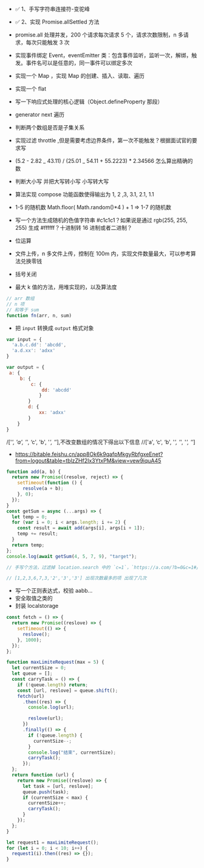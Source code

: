 - ✅ 1、手写字符串连接符-变驼峰
- ✅ 2、实现 Promise.allSettled 方法

- promise.all 处理并发，200 个请求每次请求 5 个，请求次数限制，n 多请求，每次只能触发 3 次
- 实现事件绑定 Event，eventEmitter 类：包含事件监听，监听一次，解绑，触发。事件名可以是任意的，同一事件可以绑定多次
- 实现一个 Map ，实现 Map 的创建、插入、读取、遍历
- 实现一个 flat
- 写一下响应式处理的核心逻辑（Object.defineProperty 那段）
- generator next 遍历
- 判断两个数组是否是子集关系
- 实现过滤 throttle ,但是需要考虑边界条件，第一次不能触发？根据面试官的要求写
- (5.2 - 2.82 _ 43.11) / (25.01 _ 54.11 + 55.2223) \* 2.34566 怎么算出精确的数

- 判断大小写 并把大写转小写 小写转大写

- 算法实现 compose 功能函数使得输出为 1, 2 ,3, 3.1, 2.1, 1.1
- 1-5 的随机数 Math.floor( Math.random()\*4 ) + 1 => 1-7 的随机数

- 写一个方法生成随机的色值字符串 #c1c1c1？如果说是通过 rgb(255, 255, 255) 生成 #ffffff？十进制转 16 进制或者二进制？
- 位运算
- 文件上传，n 多文件上传，控制在 100m 内，实现文件数量最大，可以参考算法兑换零钱
- 括号关闭
- 最大 k 值的方法，用堆实现的，以及算法度

```js
// arr 数组
// n 项
// 和等于 sum
function fn(arr, n, sum)
```

- 把 `input` 转换成 `output` 格式对象

```javascript
var input = {
  'a.b.c.dd': 'abcdd',
  'a.d.xx': 'adxx'
}

var output = {
 a: {
     b: {
         c: {
             dd: 'abcdd'
            }
        }
        d: {
            xx: 'adxx'
        }
    }
}
```

/['_', 'a', '_', ‘c', 'b', '_', '_’],不改变数组的情况下得出以下信息
//['a', ‘c', ‘b', '_', '_', '_', '_’]

- https://bitable.feishu.cn/app8Ok6k9qafpMkgyRbfgxeEnet?from=logout&table=tblzZHf2Ix3YtxPM&view=vew9iquA45

```js
function add(a, b) {
  return new Promise((resolve, reject) => {
    setTimeout(function () {
      resolve(a + b);
    }, 0);
  });
}
const getSum = async (...args) => {
  let temp = 0;
  for (var i = 0; i < args.length; i += 2) {
    const result = await add(args[i], args[i + 1]);
    temp += result;
  }
  return temp;
};
console.log(await getSum(4, 5, 7, 9), "target");
```

```js
// 手写个方法，过滤掉 location.search 中的 `c=1`，`https://a.com/?b=0&c=1#/def?g=2&c=1&h=3#ijk_c=1`
```

```js
// [1,2,3,6,7,3,'2','3','3'] 出现次数最多的项 出现了几次
```

- 写一个正则表达式，校验 aabb...
- 安全取值之类的
- 封装 localstorage

```js
const fetch = () => {
  return new Promise((reslove) => {
    setTimeout(() => {
      reslove();
    }, 1000);
  });
};

function maxLimiteRequest(max = 5) {
  let currentSize = 0;
  let queue = [];
  const carryTask = () => {
    if (!queue.length) return;
    const [url, reslove] = queue.shift();
    fetch(url)
      .then((res) => {
        console.log(url);

        reslove(url);
      })
      .finally(() => {
        if (!queue.length) {
          currentSize--;
        }
        console.log("结束", currentSize);
        carryTask();
      });
  };
  return function (url) {
    return new Promise((reslove) => {
      let task = [url, reslove];
      queue.push(task);
      if (currentSize < max) {
        currentSize++;
        carryTask();
      }
    });
  };
}

let request1 = maxLimiteRequest();
for (let i = 0; i < 10; i++) {
  request1(i).then((res) => {});
}
```
